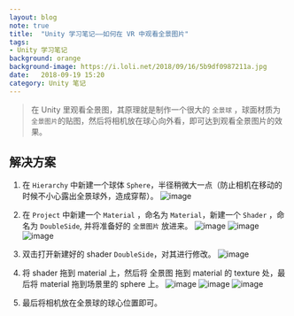 ```yaml
---
layout: blog  
note: true  
title:  "Unity 学习笔记——如何在 VR 中观看全景图片"  
tags:  
- Unity 学习笔记  
background: orange  
background-image: https://i.loli.net/2018/09/16/5b9df0987211a.jpg  
date:   2018-09-19 15:20   
category: Unity 笔记
---
```


>在 Unity 里观看全景图，其原理就是制作一个很大的 `全景球` ，球面材质为 `全景图片`的贴图，然后将相机放在球心向外看，即可达到观看全景图片的效果。

## 解决方案

1. 在 `Hierarchy` 中新建一个球体 `Sphere`，半径稍微大一点（防止相机在移动的时候不小心露出全景球外，造成穿帮）。
![image](http://pf6qvqv35.bkt.clouddn.com/note/20180919/pic1.png)

2. 在 `Project` 中新建一个 `Material` ，命名为 `Material`，新建一个 `Shader` ，命名为 `DoubleSide`, 并将准备好的 `全景图片` 放进来。
![image](http://pf6qvqv35.bkt.clouddn.com/note/20180919/Snipaste_2018-09-19_15-40-27.png)
![image](http://pf6qvqv35.bkt.clouddn.com/note/20180919/createShader.png)
![image](http://pf6qvqv35.bkt.clouddn.com/note/20180919/timg.jpg)

3. 双击打开新建好的 shader `DoubleSide`，对其进行修改。
![image](http://pf6qvqv35.bkt.clouddn.com/note/20180919/editShader.png)

4. 将 shader 拖到 material 上，然后将 全景图 拖到 material 的 texture 处，最后将 material 拖到场景里的 sphere 上。
![image](http://pf6qvqv35.bkt.clouddn.com/note/20180919/material.png)
![image](http://pf6qvqv35.bkt.clouddn.com/note/20180919/addPicture.png)
![image](http://pf6qvqv35.bkt.clouddn.com/note/20180919/finish.png)

5. 最后将相机放在全景球的球心位置即可。